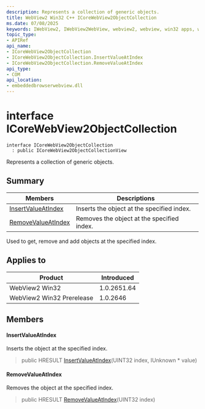 ```yaml
---
description: Represents a collection of generic objects.
title: WebView2 Win32 C++ ICoreWebView2ObjectCollection
ms.date: 07/08/2025
keywords: IWebView2, IWebView2WebView, webview2, webview, win32 apps, win32, edge, ICoreWebView2, ICoreWebView2Controller, browser control, edge html, ICoreWebView2ObjectCollection
topic_type: 
- APIRef
api_name:
- ICoreWebView2ObjectCollection
- ICoreWebView2ObjectCollection.InsertValueAtIndex
- ICoreWebView2ObjectCollection.RemoveValueAtIndex
api_type:
- COM
api_location:
- embeddedbrowserwebview.dll
---
```


# interface ICoreWebView2ObjectCollection

```
interface ICoreWebView2ObjectCollection
  : public ICoreWebView2ObjectCollectionView
```

Represents a collection of generic objects.

## Summary

 Members                        | Descriptions
--------------------------------|---------------------------------------------
[InsertValueAtIndex](#insertvalueatindex) | Inserts the object at the specified index.
[RemoveValueAtIndex](#removevalueatindex) | Removes the object at the specified index.

Used to get, remove and add objects at the specified index.

## Applies to

Product                         | Introduced
--------------------------------|---------------------------------------------
WebView2 Win32            |    1.0.2651.64
WebView2 Win32 Prerelease |    1.0.2646

## Members

#### InsertValueAtIndex

Inserts the object at the specified index.

> public HRESULT [InsertValueAtIndex](#insertvalueatindex)(UINT32 index, IUnknown * value)

#### RemoveValueAtIndex

Removes the object at the specified index.

> public HRESULT [RemoveValueAtIndex](#removevalueatindex)(UINT32 index)

